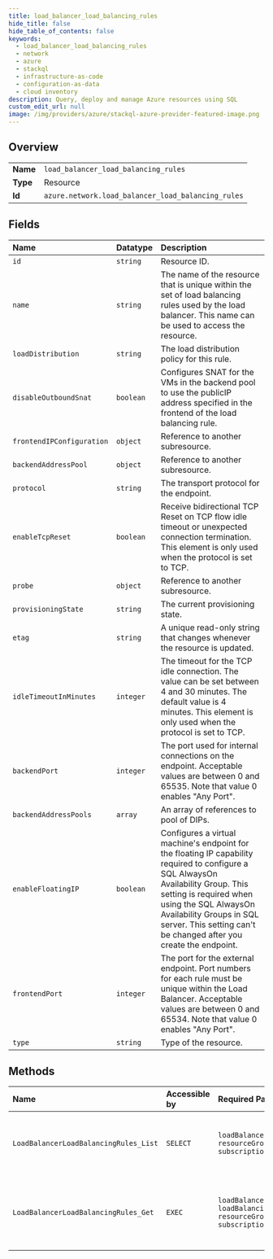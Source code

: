 ```yaml
---
title: load_balancer_load_balancing_rules
hide_title: false
hide_table_of_contents: false
keywords:
  - load_balancer_load_balancing_rules
  - network
  - azure    
  - stackql
  - infrastructure-as-code
  - configuration-as-data
  - cloud inventory
description: Query, deploy and manage Azure resources using SQL
custom_edit_url: null
image: /img/providers/azure/stackql-azure-provider-featured-image.png
---
```

  
    

## Overview
<table><tbody>
<tr><td><b>Name</b></td><td><code>load_balancer_load_balancing_rules</code></td></tr>
<tr><td><b>Type</b></td><td>Resource</td></tr>
<tr><td><b>Id</b></td><td><code>azure.network.load_balancer_load_balancing_rules</code></td></tr>
</tbody></table>

## Fields
| Name | Datatype | Description |
|:-----|:---------|:------------|
| `id` | `string` | Resource ID. |
| `name` | `string` | The name of the resource that is unique within the set of load balancing rules used by the load balancer. This name can be used to access the resource. |
| `loadDistribution` | `string` | The load distribution policy for this rule. |
| `disableOutboundSnat` | `boolean` | Configures SNAT for the VMs in the backend pool to use the publicIP address specified in the frontend of the load balancing rule. |
| `frontendIPConfiguration` | `object` | Reference to another subresource. |
| `backendAddressPool` | `object` | Reference to another subresource. |
| `protocol` | `string` | The transport protocol for the endpoint. |
| `enableTcpReset` | `boolean` | Receive bidirectional TCP Reset on TCP flow idle timeout or unexpected connection termination. This element is only used when the protocol is set to TCP. |
| `probe` | `object` | Reference to another subresource. |
| `provisioningState` | `string` | The current provisioning state. |
| `etag` | `string` | A unique read-only string that changes whenever the resource is updated. |
| `idleTimeoutInMinutes` | `integer` | The timeout for the TCP idle connection. The value can be set between 4 and 30 minutes. The default value is 4 minutes. This element is only used when the protocol is set to TCP. |
| `backendPort` | `integer` | The port used for internal connections on the endpoint. Acceptable values are between 0 and 65535. Note that value 0 enables "Any Port". |
| `backendAddressPools` | `array` | An array of references to pool of DIPs. |
| `enableFloatingIP` | `boolean` | Configures a virtual machine's endpoint for the floating IP capability required to configure a SQL AlwaysOn Availability Group. This setting is required when using the SQL AlwaysOn Availability Groups in SQL server. This setting can't be changed after you create the endpoint. |
| `frontendPort` | `integer` | The port for the external endpoint. Port numbers for each rule must be unique within the Load Balancer. Acceptable values are between 0 and 65534. Note that value 0 enables "Any Port". |
| `type` | `string` | Type of the resource. |
## Methods
| Name | Accessible by | Required Params | Description |
|:-----|:--------------|:----------------|:------------|
| `LoadBalancerLoadBalancingRules_List` | `SELECT` | `loadBalancerName, resourceGroupName, subscriptionId` | Gets all the load balancing rules in a load balancer. |
| `LoadBalancerLoadBalancingRules_Get` | `EXEC` | `loadBalancerName, loadBalancingRuleName, resourceGroupName, subscriptionId` | Gets the specified load balancer load balancing rule. |

